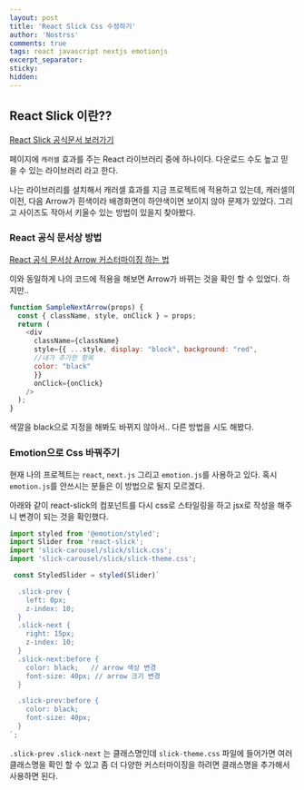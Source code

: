 ```yaml
---
layout: post
title: 'React Slick Css 수정하기'
author: 'Nostrss'
comments: true
tags: react javascript nextjs emotionjs
excerpt_separator:
sticky:
hidden:
---
```


## React Slick 이란??

[React Slick 공식문서 보러가기](https://react-slick.neostack.com/)

페이지에 `캐러셀` 효과를 주는 React 라이브러리 중에 하나이다. 다운로드 수도 높고 믿을 수 있는 라이브러리 라고 한다.

나는 라이브러리를 설치해서 캐러셀 효과를 지금 프로젝트에 적용하고 있는데, 캐러셀의 이전, 다음 Arrow가 흰색이라 배경화면이 하얀색이면 보이지 않아 문제가 있었다. 그리고 사이즈도 작아서 키울수 있는 방법이 있을지 찾아봤다.

### React 공식 문서상 방법 

[React 공식 문서상 Arrow 커스터마이징 하는 법](https://react-slick.neostack.com/docs/example/custom-arrows)

이와 동일하게 나의 코드에 적용을 해보면 Arrow가 바뀌는 것을 확인 할 수 있었다. 하지만..

```javascript
function SampleNextArrow(props) {
  const { className, style, onClick } = props;
  return (
    <div
      className={className}
      style={{ ...style, display: "block", background: "red", 
      //내가 추가한 항목
      color: "black"
      }}
      onClick={onClick}
    />
  );
}
```
색깔을 black으로 지정을 해봐도 바뀌지 않아서.. 다른 방법을 시도 해봤다.

### Emotion으로 Css 바꿔주기

현재 나의 프로젝트는 `react`, `next.js` 그리고 `emotion.js`를 사용하고 있다.
혹시 `emotion.js`를 안쓰시는 분들은 이 방법으로 될지 모르겠다.

아래와 같이 react-slick의 컴포넌트를 다시 css로 스타일링을 하고 jsx로 작성을 해주니 변경이 되는 것을 확인했다.

```javascript
import styled from '@emotion/styled';
import Slider from 'react-slick';
import 'slick-carousel/slick/slick.css';
import 'slick-carousel/slick/slick-theme.css';

 const StyledSlider = styled(Slider)`

  .slick-prev {
    left: 0px;
    z-index: 10;
  }
  .slick-next {
    right: 15px;
    z-index: 10;
  }
  .slick-next:before {
    color: black;   // arrow 색상 변경
    font-size: 40px; // arrow 크기 변경
  }

  .slick-prev:before {
    color: black;
    font-size: 40px;
  }
`;

```

`.slick-prev` `.slick-next` 는 클래스명인데 `slick-theme.css` 파일에 들어가면 여러 클래스명을 확인 할 수 있고 좀 더 다양한 커스터마이징을 하려면 클래스명을 추가해서 사용하면 된다.
